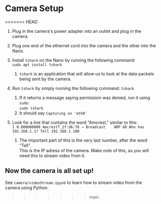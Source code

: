 <h1>Camera Setup</h1>

<<<<<<< HEAD
1. Plug in the camera's power adapter into an outlet and plug in the camera.
2. Plug one end of the ethernet cord into the camera and the other into the Nano.
3. Install `tshark` on the Nano by running the following command:  
  `sudo apt install tshark`  
    1. `tshark` is an application that will allow us to look at the data packets being sent by the camera.
    
4. Run `tshark` by simply running the following command:
  `tshark`
    1. If it returns a message saying permission was denied, run it using `sudo`:  
      `sudo tshark`
    2. It should say `Capturing on 'eth0'`
    
5. Look for a line that contains the word "Amcrest," similar to this:  
  `1 0.000000000 AmcrestT_2f:d6:78 → Broadcast    ARP 60 Who has 192.168.1.1? Tell 192.168.1.108`  
    1. The important part of this is the very last number, after the word "Tell".  
    This is the IP adress of the camera. Make note of this, as you will need this to stream video from it.
    
<h2>Now the camera is all set up!</h2>

See `camera/videoStream.ipynb` to learn how to stream video from the camera using Python.
>>>>>>> main
